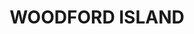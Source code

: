 ---
lastmod: '2025-04-06T06:05:20+00:00'
latitude: -29.5139517
layout: suburb
longitude: 153.1344664
postcode: '2463'
state: NSW
title: WOODFORD ISLAND
url: /nsw/woodford-island/
---
